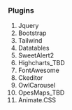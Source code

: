 ### Plugins

1. Jquery
2. Bootstrap
3. Tailwind
4. Datatables
5. SweetAlert2
6. Highcharts_TBD
7. FontAwesome
8. Ckeditor
9. OwlCarousel
10. OpesMaps_TBD
11. Animate.CSS
